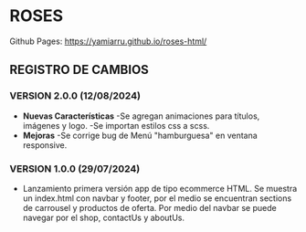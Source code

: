 # ROSES
 Github Pages: https://yamiarru.github.io/roses-html/

## REGISTRO DE CAMBIOS

### VERSION 2.0.0 (12/08/2024)
- **Nuevas Características**
    -Se agregan animaciones para títulos, imágenes y logo.
    -Se importan estilos css a scss.
- **Mejoras**
    -Se corrige bug de Menú "hamburguesa" en ventana responsive.

### VERSION 1.0.0 (29/07/2024)
- Lanzamiento primera versión app de tipo ecommerce HTML. Se muestra un index.html con navbar y footer, por el medio se encuentran sections de carrousel y productos de oferta. Por medio del navbar se puede navegar por el shop, contactUs y aboutUs.
